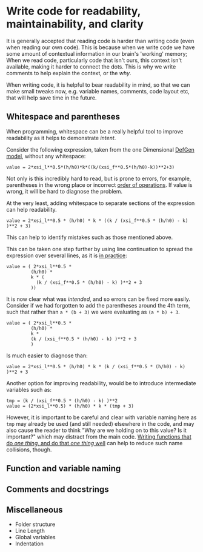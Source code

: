 # Write code for readability, maintainability, and clarity

It is generally accepted that reading code is harder than writing code (even 
when reading our own code). This is because when we write code we have some 
amount of contextual information in our brain's 'working' memory; When we read 
code, particularly code that isn't ours, this context isn't available, making 
it harder to connect the dots.
This is why we write comments to help explain the context, or the _why_. 

When writing code, it is helpful to bear readability in mind, so that we can 
make small tweaks now, e.g. variable names, comments, code layout etc, that 
will help save time in the future.


## Whitespace and parentheses

When programming, whitespace can be a really helpful tool to improve readability as it helps to demonstrate _intent_. 

Consider the following expression, taken from the one Dimensional [DefGen model](https://github.com/ACCIS/DefGen_1D), without any whitespace:

    value = 2*xsi_l**0.5*(h/h0)*k*((k/(xsi_f**0.5*(h/h0)-k))**2+3)

Not only is this incredibly hard to read, but is prone to errors, for example, parentheses in the wrong place or incorrect [order of operations](https://en.wikipedia.org/wiki/Order_of_operations). 
If value is wrong, it will be hard to diagnose the problem. 

At the very least, adding whitespace to separate sections of the expression can help readability.

    value = 2*xsi_l**0.5 * (h/h0) * k * ((k / (xsi_f**0.5 * (h/h0) - k) )**2 + 3)

This can help to identify mistakes such as those mentioned above. 

This can be taken one step further by using line continuation to spread the expression over several lines, as it is [in practice](https://github.com/ACCIS/DefGen_1D/blob/main/src/defgen/defgen.py#L301):

    value = ( 2*xsi_l**0.5 * 
             (h/h0) * 
             k * ( 
               (k / (xsi_f**0.5 * (h/h0) - k) )**2 + 3
             ))

It is now clear what was _intended_, and so errors can be fixed more easily. Consider if we had forgotten to add the parentheses around the 4th term, such that rather than `a * (b + 3)` we were evaluating as `(a * b) + 3`. 

    value = ( 2*xsi_l**0.5 * 
             (h/h0) * 
             k * 
             (k / (xsi_f**0.5 * (h/h0) - k) )**2 + 3
             )

Is much easier to diagnose than:

    value = 2*xsi_l**0.5 * (h/h0) * k * (k / (xsi_f**0.5 * (h/h0) - k) )**2 + 3


Another option for improving readability, would be to introduce intermediate variables such as:

    tmp = (k / (xsi_f**0.5 * (h/h0) - k) )**2  
    value = (2*xsi_l**0.5) * (h/h0) * k * (tmp + 3)    

However, it is important to be careful and clear with variable naming here as
`tmp` may already be used (and still needed) elsewhere in the code, and may also
cause the reader to think "Why are we holding on to this value? Is it important?"
which may distract from the main code. 
[Writing functions that do _one thing_, and do that _one thing_ well]() can help 
to reduce such name collisions, though. 


## Function and variable naming


## Comments and docstrings


## Miscellaneous

* Folder structure
* Line Length
* Global variables
* Indentation

